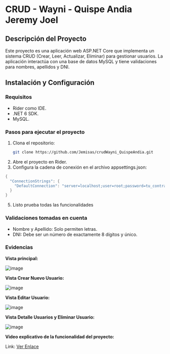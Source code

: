 # CRUD - Wayni - Quispe Andia Jeremy Joel 

## Descripción del Proyecto
Este proyecto es una aplicación web ASP.NET Core que implementa un sistema CRUD (Crear, Leer, Actualizar, Eliminar) para gestionar usuarios. La aplicación interactúa con una base de datos MySQL y tiene validaciones para nombres, apellidos y DNI.

## Instalación y Configuración
### Requisitos
- Rider como IDE.
- .NET 6 SDK.
- MySQL.

### Pasos para ejecutar el proyecto
1. Clona el repositorio:
   ```bash
   git clone https://github.com/Jemisas/crudWayni_QuispeAndia.git
2. Abre el proyecto en Rider.
3. Configura la cadena de conexión en el archivo appsettings.json:
   
```c#
{
  "ConnectionStrings": {
    "DefaultConnection": "server=localhost;user=root;password=tu_contraseña;database=crud_db"
  }
}
```

5. Listo prueba todas las funcionalidades

### Validaciones tomadas en cuenta

- Nombre y Apellido: Solo permiten letras.
- DNI: Debe ser un número de exactamente 8 dígitos y único.

### Evidencias

**Vista principal:**

![image](https://github.com/user-attachments/assets/97413995-e6e7-4b88-9002-7621c3db7a3d)

**Vista Crear Nuevo Usuario:**

![image](https://github.com/user-attachments/assets/ba6f2930-aef6-4e9e-bb9b-86ed8ed28d8c)

**Vista Editar Usuario:**

![image](https://github.com/user-attachments/assets/dae29cd7-1c9d-4e15-8704-a743f0551950)

**Vista Detalle Usuarios y Eliminar Usuario:**

![image](https://github.com/user-attachments/assets/107a6447-9875-4c56-8e4d-f0678942f269)

**Video explicativo de la funcionalidad del proyecto:**

Link: [Ver Enlace](https://youtu.be/4M_Y_xSDEHk)




